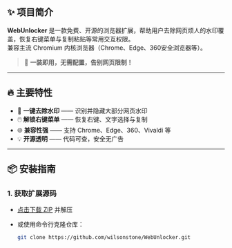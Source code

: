 ## ✨ 项目简介

**WebUnlocker** 是一款免费、开源的浏览器扩展，帮助用户去除网页烦人的水印覆盖，恢复右键菜单与复制粘贴等常用交互权限。  
兼容主流 Chromium 内核浏览器（Chrome、Edge、360安全浏览器等）。

> 🚀 **一装即用，无需配置，告别网页限制！**

---

## 🔥 主要特性

- 🚫 **一键去除水印** —— 识别并隐藏大部分网页水印
- 🖱️ **解锁右键菜单** —— 恢复右键、文字选择与复制
- 🌐 **兼容性强** —— 支持 Chrome、Edge、360、Vivaldi 等
- 💡 **开源透明** —— 代码可查，安全无广告

---

## 📦 安装指南

### 1. 获取扩展源码

- [点击下载 ZIP](https://github.com/wilsonstone/WebUnlocker/archive/refs/heads/main.zip) 并解压  
- 或使用命令行克隆仓库：

  ```bash
  git clone https://github.com/wilsonstone/WebUnlocker.git